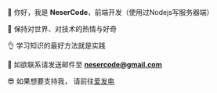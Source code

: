 🙋 你好，我是 **NeserCode**，前端开发（使用过Nodejs写服务器端）

🤨 保持对世界、对技术的热情与好奇

👌 学习知识的最好方法就是实践

📧 如欲联系请发送邮件至 **nesercode@gmail.com**

😎 如果想要支持我， 请前往[爱发电](https://afdian.net/a/nesercode)
